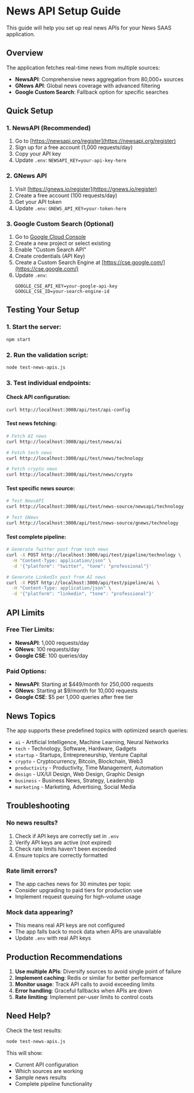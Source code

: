 # News API Setup Guide

This guide will help you set up real news APIs for your News SAAS application.

## Overview

The application fetches real-time news from multiple sources:
- **NewsAPI**: Comprehensive news aggregation from 80,000+ sources
- **GNews API**: Global news coverage with advanced filtering
- **Google Custom Search**: Fallback option for specific searches

## Quick Setup

### 1. NewsAPI (Recommended)
1. Go to [https://newsapi.org/register](https://newsapi.org/register)
2. Sign up for a free account (1,000 requests/day)
3. Copy your API key
4. Update `.env`: `NEWSAPI_KEY=your-api-key-here`

### 2. GNews API
1. Visit [https://gnews.io/register](https://gnews.io/register)
2. Create a free account (100 requests/day)
3. Get your API token
4. Update `.env`: `GNEWS_API_KEY=your-token-here`

### 3. Google Custom Search (Optional)
1. Go to [Google Cloud Console](https://console.cloud.google.com/)
2. Create a new project or select existing
3. Enable "Custom Search API"
4. Create credentials (API Key)
5. Create a Custom Search Engine at [https://cse.google.com/](https://cse.google.com/)
6. Update `.env`:
   ```
   GOOGLE_CSE_API_KEY=your-google-api-key
   GOOGLE_CSE_ID=your-search-engine-id
   ```

## Testing Your Setup

### 1. Start the server:
```bash
npm start
```

### 2. Run the validation script:
```bash
node test-news-apis.js
```

### 3. Test individual endpoints:

#### Check API configuration:
```bash
curl http://localhost:3000/api/test/api-config
```

#### Test news fetching:
```bash
# Fetch AI news
curl http://localhost:3000/api/test/news/ai

# Fetch tech news
curl http://localhost:3000/api/test/news/technology

# Fetch crypto news
curl http://localhost:3000/api/test/news/crypto
```

#### Test specific news source:
```bash
# Test NewsAPI
curl http://localhost:3000/api/test/news-source/newsapi/technology

# Test GNews
curl http://localhost:3000/api/test/news-source/gnews/technology
```

#### Test complete pipeline:
```bash
# Generate Twitter post from tech news
curl -X POST http://localhost:3000/api/test/pipeline/technology \
  -H "Content-Type: application/json" \
  -d '{"platform": "twitter", "tone": "professional"}'

# Generate LinkedIn post from AI news
curl -X POST http://localhost:3000/api/test/pipeline/ai \
  -H "Content-Type: application/json" \
  -d '{"platform": "linkedin", "tone": "professional"}'
```

## API Limits

### Free Tier Limits:
- **NewsAPI**: 1,000 requests/day
- **GNews**: 100 requests/day
- **Google CSE**: 100 queries/day

### Paid Options:
- **NewsAPI**: Starting at $449/month for 250,000 requests
- **GNews**: Starting at $9/month for 10,000 requests
- **Google CSE**: $5 per 1,000 queries after free tier

## News Topics

The app supports these predefined topics with optimized search queries:
- `ai` - Artificial Intelligence, Machine Learning, Neural Networks
- `tech` - Technology, Software, Hardware, Gadgets
- `startup` - Startups, Entrepreneurship, Venture Capital
- `crypto` - Cryptocurrency, Bitcoin, Blockchain, Web3
- `productivity` - Productivity, Time Management, Automation
- `design` - UX/UI Design, Web Design, Graphic Design
- `business` - Business News, Strategy, Leadership
- `marketing` - Marketing, Advertising, Social Media

## Troubleshooting

### No news results?
1. Check if API keys are correctly set in `.env`
2. Verify API keys are active (not expired)
3. Check rate limits haven't been exceeded
4. Ensure topics are correctly formatted

### Rate limit errors?
- The app caches news for 30 minutes per topic
- Consider upgrading to paid tiers for production use
- Implement request queuing for high-volume usage

### Mock data appearing?
- This means real API keys are not configured
- The app falls back to mock data when APIs are unavailable
- Update `.env` with real API keys

## Production Recommendations

1. **Use multiple APIs**: Diversify sources to avoid single point of failure
2. **Implement caching**: Redis or similar for better performance
3. **Monitor usage**: Track API calls to avoid exceeding limits
4. **Error handling**: Graceful fallbacks when APIs are down
5. **Rate limiting**: Implement per-user limits to control costs

## Need Help?

Check the test results:
```bash
node test-news-apis.js
```

This will show:
- Current API configuration
- Which sources are working
- Sample news results
- Complete pipeline functionality